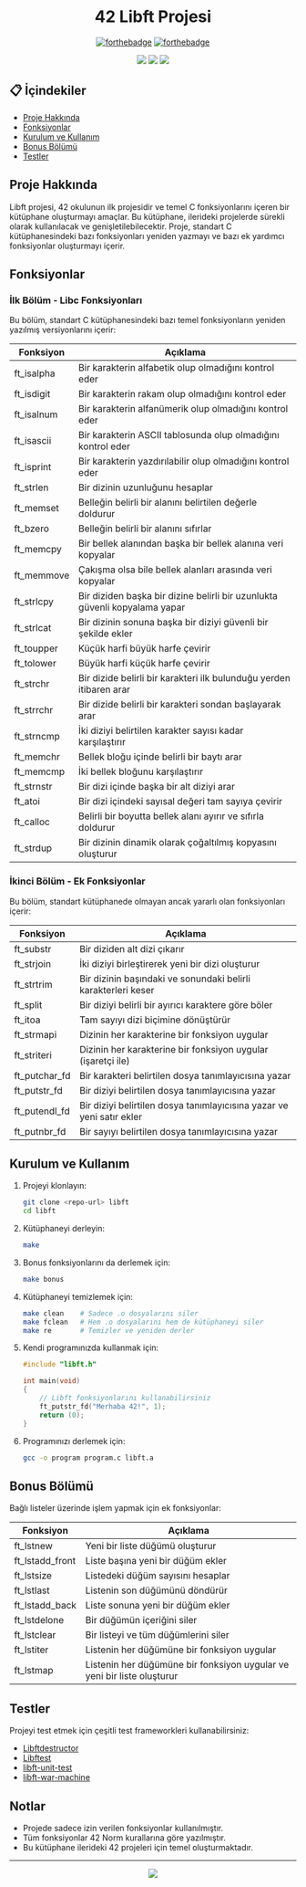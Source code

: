 <div align="center">

# 42 Libft Projesi

[![forthebadge](https://forthebadge.com/images/badges/made-with-c.svg)](https://forthebadge.com)
[![forthebadge](https://forthebadge.com/images/badges/built-with-love.svg)](https://forthebadge.com)

<p align="center">
  <img src="https://img.shields.io/badge/42-İstanbul-000000?style=for-the-badge&logo=42" />
  <img src="https://img.shields.io/badge/Dil-C-blue?style=for-the-badge" />
  <img src="https://img.shields.io/badge/Durum-Tamamlandı-success?style=for-the-badge" />
</p>
</div>

## 📋 İçindekiler

- [Proje Hakkında](#proje-hakkında)
- [Fonksiyonlar](#fonksiyonlar)
- [Kurulum ve Kullanım](#kurulum-ve-kullanım)
- [Bonus Bölümü](#bonus-bölümü)
- [Testler](#testler)

## Proje Hakkında

Libft projesi, 42 okulunun ilk projesidir ve temel C fonksiyonlarını içeren bir kütüphane oluşturmayı amaçlar. Bu kütüphane, ilerideki projelerde sürekli olarak kullanılacak ve genişletilebilecektir. Proje, standart C kütüphanesindeki bazı fonksiyonları yeniden yazmayı ve bazı ek yardımcı fonksiyonlar oluşturmayı içerir.

## Fonksiyonlar

### İlk Bölüm - Libc Fonksiyonları

Bu bölüm, standart C kütüphanesindeki bazı temel fonksiyonların yeniden yazılmış versiyonlarını içerir:

| Fonksiyon | Açıklama |
|-----------|----------|
| ft_isalpha | Bir karakterin alfabetik olup olmadığını kontrol eder |
| ft_isdigit | Bir karakterin rakam olup olmadığını kontrol eder |
| ft_isalnum | Bir karakterin alfanümerik olup olmadığını kontrol eder |
| ft_isascii | Bir karakterin ASCII tablosunda olup olmadığını kontrol eder |
| ft_isprint | Bir karakterin yazdırılabilir olup olmadığını kontrol eder |
| ft_strlen | Bir dizinin uzunluğunu hesaplar |
| ft_memset | Belleğin belirli bir alanını belirtilen değerle doldurur |
| ft_bzero | Belleğin belirli bir alanını sıfırlar |
| ft_memcpy | Bir bellek alanından başka bir bellek alanına veri kopyalar |
| ft_memmove | Çakışma olsa bile bellek alanları arasında veri kopyalar |
| ft_strlcpy | Bir diziden başka bir dizine belirli bir uzunlukta güvenli kopyalama yapar |
| ft_strlcat | Bir dizinin sonuna başka bir diziyi güvenli bir şekilde ekler |
| ft_toupper | Küçük harfi büyük harfe çevirir |
| ft_tolower | Büyük harfi küçük harfe çevirir |
| ft_strchr | Bir dizide belirli bir karakteri ilk bulunduğu yerden itibaren arar |
| ft_strrchr | Bir dizide belirli bir karakteri sondan başlayarak arar |
| ft_strncmp | İki diziyi belirtilen karakter sayısı kadar karşılaştırır |
| ft_memchr | Bellek bloğu içinde belirli bir baytı arar |
| ft_memcmp | İki bellek bloğunu karşılaştırır |
| ft_strnstr | Bir dizi içinde başka bir alt diziyi arar |
| ft_atoi | Bir dizi içindeki sayısal değeri tam sayıya çevirir |
| ft_calloc | Belirli bir boyutta bellek alanı ayırır ve sıfırla doldurur |
| ft_strdup | Bir dizinin dinamik olarak çoğaltılmış kopyasını oluşturur |

### İkinci Bölüm - Ek Fonksiyonlar

Bu bölüm, standart kütüphanede olmayan ancak yararlı olan fonksiyonları içerir:

| Fonksiyon | Açıklama |
|-----------|----------|
| ft_substr | Bir diziden alt dizi çıkarır |
| ft_strjoin | İki diziyi birleştirerek yeni bir dizi oluşturur |
| ft_strtrim | Bir dizinin başındaki ve sonundaki belirli karakterleri keser |
| ft_split | Bir diziyi belirli bir ayırıcı karaktere göre böler |
| ft_itoa | Tam sayıyı dizi biçimine dönüştürür |
| ft_strmapi | Dizinin her karakterine bir fonksiyon uygular |
| ft_striteri | Dizinin her karakterine bir fonksiyon uygular (işaretçi ile) |
| ft_putchar_fd | Bir karakteri belirtilen dosya tanımlayıcısına yazar |
| ft_putstr_fd | Bir diziyi belirtilen dosya tanımlayıcısına yazar |
| ft_putendl_fd | Bir diziyi belirtilen dosya tanımlayıcısına yazar ve yeni satır ekler |
| ft_putnbr_fd | Bir sayıyı belirtilen dosya tanımlayıcısına yazar |

## Kurulum ve Kullanım

1. Projeyi klonlayın:
   ```bash
   git clone <repo-url> libft
   cd libft
   ```

2. Kütüphaneyi derleyin:
   ```bash
   make
   ```

3. Bonus fonksiyonlarını da derlemek için:
   ```bash
   make bonus
   ```

4. Kütüphaneyi temizlemek için:
   ```bash
   make clean    # Sadece .o dosyalarını siler
   make fclean   # Hem .o dosyalarını hem de kütüphaneyi siler
   make re       # Temizler ve yeniden derler
   ```

5. Kendi programınızda kullanmak için:
   ```c
   #include "libft.h"
   
   int main(void)
   {
       // Libft fonksiyonlarını kullanabilirsiniz
       ft_putstr_fd("Merhaba 42!", 1);
       return (0);
   }
   ```

6. Programınızı derlemek için:
   ```bash
   gcc -o program program.c libft.a
   ```

## Bonus Bölümü

Bağlı listeler üzerinde işlem yapmak için ek fonksiyonlar:

| Fonksiyon | Açıklama |
|-----------|----------|
| ft_lstnew | Yeni bir liste düğümü oluşturur |
| ft_lstadd_front | Liste başına yeni bir düğüm ekler |
| ft_lstsize | Listedeki düğüm sayısını hesaplar |
| ft_lstlast | Listenin son düğümünü döndürür |
| ft_lstadd_back | Liste sonuna yeni bir düğüm ekler |
| ft_lstdelone | Bir düğümün içeriğini siler |
| ft_lstclear | Bir listeyi ve tüm düğümlerini siler |
| ft_lstiter | Listenin her düğümüne bir fonksiyon uygular |
| ft_lstmap | Listenin her düğümüne bir fonksiyon uygular ve yeni bir liste oluşturur |

## Testler

Projeyi test etmek için çeşitli test frameworkleri kullanabilirsiniz:

- [Libftdestructor](https://github.com/t0mm4rx/libftdestructor)
- [Libftest](https://github.com/jtoty/Libftest)
- [libft-unit-test](https://github.com/alelievr/libft-unit-test)
- [libft-war-machine](https://github.com/ska42/libft-war-machine)

## Notlar

- Projede sadece izin verilen fonksiyonlar kullanılmıştır.
- Tüm fonksiyonlar 42 Norm kurallarına göre yazılmıştır.
- Bu kütüphane ilerideki 42 projeleri için temel oluşturmaktadır.

---

<p align="center">
  <img src="https://img.shields.io/badge/42-İstanbul-000000?style=for-the-badge" />
</p>

